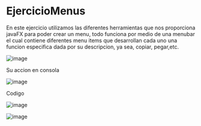 # EjercicioMenus
En este ejercicio utilizamos las diferentes herramientas que nos proporciona javaFX para poder crear un menu, todo funciona por medio de una menubar el cual contiene diferentes menu items que desarrollan cada uno una funcion especifica dada por su descripcion, ya sea, copiar, pegar,etc.

![image](https://github.com/Ragy04/EjercicioMenus/assets/164718921/d689699a-6ff5-4100-9195-ff6418462fe8)


Su accion en consola

![image](https://github.com/Ragy04/EjercicioMenus/assets/164718921/5559e26b-858c-4d4d-ab72-32a128d4419b)


Codigo

![image](https://github.com/Ragy04/EjercicioMenus/assets/164718921/2e02c42d-74d8-461c-b57d-7d87197fc576)


![image](https://github.com/Ragy04/EjercicioMenus/assets/164718921/23ec7b0d-2d45-4e16-bc19-7b297d9aacc3)
